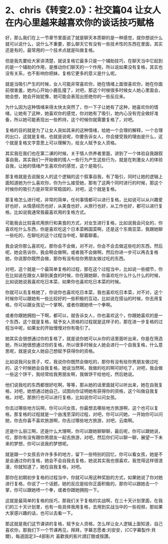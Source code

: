# 2、chris《转变2.0》：社交篇04 让女人在内心里越来越喜欢你的谈话技巧赋格

好，那么我们在上一节章节里面说了就是聊天本质聊的是一种感觉，就你想说什么就可以说什么，说什么不重要，那么聊天它有没有一些技术性的东西在里面，其实还是有的，最常用的一个技术点就是叫做复格。

但是我先要给大家讲清楚，就说复格它最多只是一个辅助技巧，在聊天当中它起到的是一个辅助的作用，是推动你们聊天的一个作用，所以说如果没有复格，其实也没有关系，也不影响你把妹，复格它更多的意义是什么呢。

就是当吸引产生的时候，女人可能非常喜欢你，她在情绪上面很喜欢你，她在你面前很害羞，她内心开始小鹿乱撞了，对吧，那这个时候很多时候女人她心里面会，她会想，她会开始犹豫，她可能会表现出拒绝你的一些反应来。

为什么因为这种情绪来得太快太突然了，你一下子让她有了这种，她喜欢你的情绪，让她有了这种，她喜欢你的感觉，你对她有了吸引，她内心没有完全做好准备，所以她可能表现出一些矜持，这个时候你就需要复格了，对吧。

复格的目的就是为了让女人突如其来的这种情绪，给她一个合理的解释，一个合理的出口，这就是复格，也就是说呢，你要告诉女人，你会接受我的理由是什么，这个就是复格文字意思上可以理解为，给女人赋予女人资格。

其实我在我们也在第二课的时候，关于情人供养者里面，讲到了一个体验自我跟叙事自我，其实我们一开始做的情人一些行为产生这些行为，就是在刺激女人的体验自我，让她的情绪产生喜欢你的感觉，这个是吸引。

那复格就是去说服女人的这个逻辑的这个叙事自我，有了吸引，同时让她的逻辑上面知道她为什么喜欢你，你为什么接受她，那有了这两个同时进行的时候，那这个时候你的吸引力是非常非常稳固的，对吧，这个就是复格。

那复格怎么进行呢，非常的简单，任何事情都可以进行复格，比如说可以从兴趣爱好也好，从情感经历也好，从美食也好，从旅行也好，从工作也好，都可以进行复格，比如说我通常我最喜欢用的复格方式。

可能我会比较喜欢用旅行和美食的方式，对女生进行复格，比如说我会问女的，你喜欢吃什么东西，你是喜欢吃这个日本菜韩国菜啊，还是这个东南亚菜，我跟她聊一些吃的，在聊吃的这个过程当中呢，聊着聊着。

我会说你那么喜欢吃，那你会不会做，对不对，你会不会去做这些吃的东西，然后呢，她会告诉你，我会啊会做啊，或者我不会做啊，然后你进一步可以再去复格她，你说那你既然会做，那你有没有给你男朋友做过吃的东西。

对吧，这个就是一个最简单复格的过程，那在这个过程当中，比如说一些细节，你在比如说在跟女人聊到美食的时候，你在跟她聊，你喜欢吃什么什么什么的时候，比如说她说我喜欢吃日本菜，如果你也喜欢吃日本菜的时候。

你就可以去复格她了，你说你也喜欢吃日本菜，我也喜欢吃日本菜，对不对，这个时候你可以跟她有一些比较好的一些积极的互动，比如说在搭讪的时候，你去用复格，你可以跟女孩记一个掌啊，或者你跟她喷一个拳啊。

或者你跟她拥抱一下啊，都可以，就告诉女人，你也喜欢这个，你跟她喜欢的是一个东西，这个就是复格，赋予女人资格的过程就是这样子的，那在进一步复格的过程当中呢，如果女的开始慢慢对你有吸引了。

她其实会很想通过你的复格了，就是说你她可以从你的话里面听出来，你是在筛选她，所以她很想通过你的复格，所以很多时候女人她会进行一个自我复格，什么意思呢，就是说女人她自己想赋予获得你的资格。

比如说我问女孩子，哎，我说你你既然会做吃的，那你有没有给你男朋友做过吃的，这个时候她会自我复格，她说当然啊，我做的吃的啊可好吃了，对吧，我会做一些这个饼干，我经常给我男朋友啊，我做饼干给他吃，然后她说。

他们说我吃的东西都很好吃啊，等等，那从她的话里面就可以听出来，她在自我复格，对吧，她想通过她自己，试图向你证明她有获得你的资格，这个叫做自我复格，对吧，那旅行也可以进行复格，比如说你可以问女孩。

你去过哪些地方玩啊，你可以问女孩，你最想去哪些地方旅游啊，这个也可以复格，那复格的过程就是一个由浅至深的过程，对吧，你可以问她，一开始你可以问她，你去你喜不喜欢旅游啊，你去过哪些地方旅游，对吧，云南啊。

还是什么丽江啊，还是什么大理啊，你可以跟她聊聊聊，最后呢，你可以跟她说，哎，那你有没有跟你男朋友一起去旅游，对吧，然后你们可以聊一聊，展望一下未来的梦想，你可以说我的梦想呢。

就是跟一个女孩去许许多多的地方，留下一些特别的回忆，你可以看女孩，她是不是会通过你的复格，她会不会自我去复格，她说其实我也很喜欢，我觉得这样很浪漫，你就知道了，她在自我复格，对吧。

那你在初期初步复格的过程当中，你就可以用这种奖励的方式，如果她说了你对她进行复格，你说了一个话题，她的反应是给你正面积极的，那你可以跟她击一个掌，你可以跟她喷一个拳，或者你跟她拥抱一下。

这就是最简单的复格的技巧，那我们关于复格的实战啊，在三十天计划里面，在我们的三十天计划里，也有一些具体我用复格，去用到实战当中的一些视频，那如果大家感兴趣的话，也可以去看一下。

那这就是我们这节课讲的复格，赋予女人资格，怎么样让女人逻辑上面知道，自己喜欢你，那我们下一个节课再见，拜拜，字幕志愿者:刘安安，(CC字幕製作:貝爾)，每週固定3~4部影片 喜歡我的影片請訂閱或按讚。

